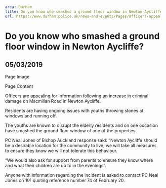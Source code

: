 ```yaml
area: Durham
title: Do you know who smashed a ground floor window in Newton Aycliffe?
url: https://www.durham.police.uk/news-and-events/Pages/Officers-appeal-.aspx
```

# Do you know who smashed a ground floor window in Newton Aycliffe?

## 05/03/2019

Page Image

Page Content

​Officers are appealing for information following an increase in criminal damage on Macmillan Road in Newton Aycliffe.

Residents are having ongoing issues with youths throwing stones at windows and running off.

The youths are known to disrupt the elderly residents and on one occasion have smashed the ground floor window of one of the properties.

PC Neal Jones of Bishop Auckland response said: “Newton Aycliffe should be a desirable location for the community to live, we will take all measures to ensure they know we will not tolerate this behaviour.

“We would also ask for support from parents to ensure they know where and what their children are up to in the evenings”.

Anyone with information regarding the incident is asked to contact PC Neal Jones on 101 quoting reference number 74 of February 20.
